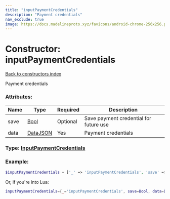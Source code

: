 ```yaml
---
title: "inputPaymentCredentials"
description: "Payment credentials"
nav_exclude: true
image: https://docs.madelineproto.xyz/favicons/android-chrome-256x256.png
---
```

# Constructor: inputPaymentCredentials  
[Back to constructors index](index.md)



Payment credentials

### Attributes:

| Name     |    Type       | Required | Description |
|----------|---------------|----------|-------------|
|save|[Bool](../types/Bool.md) | Optional|Save payment credential for future use|
|data|[DataJSON](../types/DataJSON.md) | Yes|Payment credentials|



### Type: [InputPaymentCredentials](../types/InputPaymentCredentials.md)


### Example:

```php
$inputPaymentCredentials = ['_' => 'inputPaymentCredentials', 'save' => Bool, 'data' => DataJSON];
```  


Or, if you're into Lua:

```lua
inputPaymentCredentials={_='inputPaymentCredentials', save=Bool, data=DataJSON}

```


